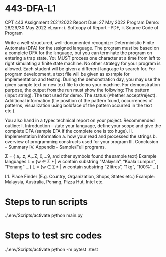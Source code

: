 # 443-DFA-L1

CPT 443 Assignment
2021/2022
Report Due: 27 May 2022 Program Demo: 28/29/30 May 2022
eLearn: i. Softcopy of Report – PDF, ii. Source Code of Program

Write a well-structured, well-documented recognizer Deterministic Finite Automata (DFA) for the
assigned language. The program must be based on a complete DFA for the language, but you can
terminate the program on entering a trap state. You MUST process one character at a time from left
to right simulating a finite state machine. No other strategy for your program is allowed.
Each student will be given a different language to search for. For program development, a text file will
be given as example for implementation and testing. During the demonstration day, you may use the
given sample text or new text file to demo your machine.
For demonstration purpose, the output from the run must show the following:
 The pattern (input string).
The text used for demo.
The status (whether accept/reject).
Additional information (the position of the pattern found, occurrences of patterns, visualization using
boldface of the pattern occurred in the text etc.).

You also hand in a typed technical report on your project. Recommended outline:
I. Introduction – state your language, define your scope and give the complete DFA (sample DFA if the
complete one is too huge).
II. Implementation Information
 a. how your read and processed the strings
 b. overview of programming constructs used for your program
III. Conclusion – Summary
IV. Appendix – Sample/Full programs.

Σ = { a,..z, A,..Z, 0,…9, and other symbols found the sample text}
Example languages
L = {w ∈ Σ * | w contain substring “Malaysia”, “Kuala Lumpur”, “Penang” ...}
L = {w ∈ Σ * | w contain substring “2 litres”, “1kg”, “100%” ...}

L1. Place Finder (E.g. Country, Organization, Shops, States etc.)
Example: Malaysia, Australia, Penang, Pizza Hut, Intel etc.


# Steps to run scripts
./.env/Scripts/activate
python main.py

# Steps to test src codes
./.env/Scripts/activate
python -m pytest ./test
